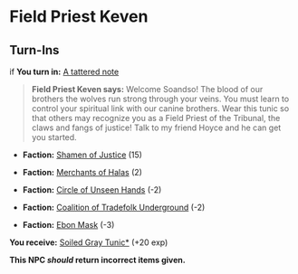 # Field Priest Keven
## Turn-Ins



if **You turn in:** [A tattered note](/item/18847)



>**Field Priest Keven says:** Welcome Soandso! The blood of our brothers the wolves run strong through your veins. You must learn to control your spiritual link with our canine brothers. Wear this tunic so that others may recognize you as a Field Priest of the Tribunal, the claws and fangs of justice! Talk to my friend Hoyce and he can get you started.


* __Faction:__ [Shamen of Justice](/faction/327) (15)









* __Faction:__ [Merchants of Halas](/faction/328) (2)










* __Faction:__ [Circle of Unseen Hands](/faction/223) (-2)










* __Faction:__ [Coalition of Tradefolk Underground](/faction/336) (-2)










* __Faction:__ [Ebon Mask](/faction/244) (-3)










 **You receive:**  [Soiled Gray Tunic*](/item/13574) (+20 exp)





**This NPC *should* return incorrect items given.**
